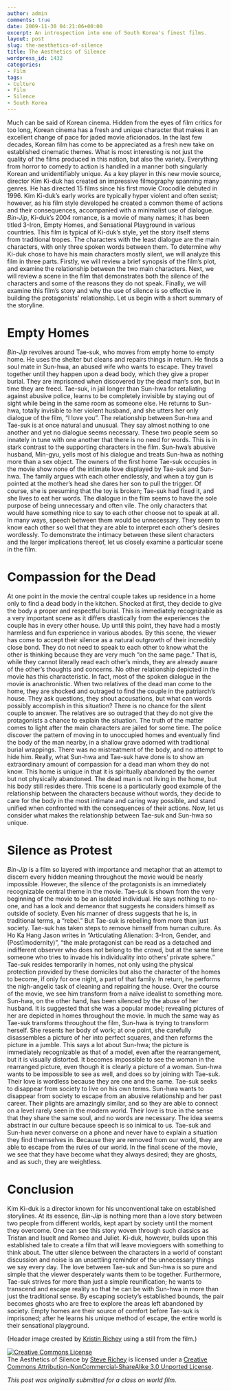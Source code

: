 ```yaml
---
author: admin
comments: true
date: 2009-11-30 04:21:06+00:00
excerpt: An introspection into one of South Korea's finest films.
layout: post
slug: the-aesthetics-of-silence
title: The Aesthetics of Silence
wordpress_id: 1432
categories:
- Film
tags:
- Culture
- Film
- Silence
- South Korea
---
```


Much can be said of Korean cinema.  Hidden from the eyes of film critics for too long, Korean cinema has a fresh and unique character that makes it an excellent change of pace for jaded movie aficionados.  In the last few decades, Korean film has come to be appreciated as a fresh new take on established cinematic themes.  What is most interesting is not just the quality of the films produced in this nation, but also the variety.  Everything from horror to comedy to action is handled in a manner both singularly Korean and unidentifiably unique.  As a key player in this new movie source, director Kim Ki-duk has created an impressive filmography spanning many genres.  He has directed 15 films since his first movie Crocodile debuted in 1996.  Kim Ki-duk’s early works are typically hyper violent and often sexist; however, as his film style developed he created a common theme of actions and their consequences, accompanied with a minimalist use of dialogue.  _Bin-Jip_, Ki-duk’s 2004 romance, is a movie of many names; it has been titled 3-Iron, Empty Homes, and Sensational Playground in various countries.  This film is typical of Ki-duk’s style, yet the story itself stems from traditional tropes.  The characters with the least dialogue are the main characters, with only three spoken words between them.  To determine why Ki-duk chose to have his main characters mostly silent, we will analyze this film in three parts.  Firstly, we will review a brief synopsis of the film’s plot, and examine the relationship between the two main characters.  Next, we will review a scene in the film that demonstrates both the silence of the characters and some of the reasons they do not speak.  Finally, we will examine this film’s story and why the use of silence is so effective in building the protagonists’ relationship.  Let us begin with a short summary of the storyline.



# Empty Homes



_Bin-Jip_ revolves around Tae-suk, who moves from empty home to empty home.  He uses the shelter but cleans and repairs things in return.  He finds a soul mate in Sun-hwa, an abused wife who wants to escape.  They travel together until they happen upon a dead body, which they give a proper burial.  They are imprisoned when discovered by the dead man’s son, but in time they are freed.  Tae-suk, in jail longer than Sun-hwa for retaliating against abusive police, learns to be completely invisible by staying out of sight while being in the same room as someone else.  He returns to Sun-hwa, totally invisible to her violent husband, and she utters her only dialogue of the film, “I love you”.  The relationship between Sun-hwa and Tae-suk is at once natural and unusual.  They say almost nothing to one another and yet no dialogue seems necessary.  These two people seem so innately in tune with one another that there is no need for words.  This is in stark contrast to the supporting characters in the film.  Sun-hwa’s abusive husband, Min-gyu, yells most of his dialogue and treats Sun-hwa as nothing more than a sex object.  The owners of the first home Tae-suk occupies in the movie show none of the intimate love displayed by Tae-suk and Sun-hwa.  The family argues with each other endlessly, and when a toy gun is pointed at the mother’s head she dares her son to pull the trigger.  Of course, she is presuming that the toy is broken; Tae-suk had fixed it, and she lives to eat her words.  The dialogue in the film seems to have the sole purpose of being unnecessary and often vile.  The only characters that would have something nice to say to each other choose not to speak at all.  In many ways, speech between them would be unnecessary.  They seem to know each other so well that they are able to interpret each other’s desires wordlessly.  To demonstrate the intimacy between these silent characters and the larger implications thereof, let us closely examine a particular scene in the film.



# Compassion for the Dead



At one point in the movie the central couple takes up residence in a home only to find a dead body in the kitchen.  Shocked at first, they decide to give the body a proper and respectful burial.  This is immediately recognizable as a very important scene as it differs drastically from the experiences the couple has in every other house.  Up until this point, they have had a mostly harmless and fun experience in various abodes.  By this scene, the viewer has come to accept their silence as a natural outgrowth of their incredibly close bond.  They do not need to speak to each other to know what the other is thinking because they are very much “on the same page.”  That is, while they cannot literally read each other’s minds, they are already aware of the other’s thoughts and concerns.  No other relationship depicted in the movie has this characteristic.  In fact, most of the spoken dialogue in the movie is anachronistic.  When two relatives of the dead man come to the home, they are shocked and outraged to find the couple in the patriarch’s house.  They ask questions, they shout accusations, but what can words possibly accomplish in this situation?  There is no chance for the silent couple to answer.  The relatives are so outraged that they do not give the protagonists a chance to explain the situation.  The truth of the matter comes to light after the main characters are jailed for some time.  The police discover the pattern of moving in to unoccupied homes and eventually find the body of the man nearby, in a shallow grave adorned with traditional burial wrappings.  There was no mistreatment of the body, and no attempt to hide him.  Really, what Sun-hwa and Tae-suk have done is to show an extraordinary amount of compassion for a dead man whom they do not know.  This home is unique in that it is spiritually abandoned by the owner but not physically abandoned.  The dead man is not living in the home, but his body still resides there.  This scene is a particularly good example of the relationship between the characters because without words, they decide to care for the body in the most intimate and caring way possible, and stand unified when confronted with the consequences of their actions.  Now, let us consider what makes the relationship between Tae-suk and Sun-hwa so unique.



# Silence as Protest



_Bin-Jip_ is a film so layered with importance and metaphor that an attempt to discern every hidden meaning throughout the movie would be nearly impossible.  However, the silence of the protagonists is an immediately recognizable central theme in the movie.  Tae-suk is shown from the very beginning of the movie to be an isolated individual.  He says nothing to no-one, and has a look and demeanor that suggests he considers himself as outside of society.  Even his manner of dress suggests that he is, in traditional terms, a “rebel.”  But Tae-suk is rebelling from more than just society.  Tae-suk has taken steps to remove himself from human culture.  As Ho Ka Hang Jason writes in “Articulating Alienation: 3-Iron, Gender, and (Post)modernity)”, “the male protagonist can be read as a detached and indifferent observer who does not belong to the crowd, but at the same time someone who tries to invade his individuality into others’ private sphere.”  Tae-suk resides temporarily in homes, not only using the physical protection provided by these domiciles but also the character of the homes to become, if only for one night, a part of that family.  In return, he performs the nigh-angelic task of cleaning and repairing the house.  Over the course of the movie, we see him transform from a naïve idealist to something more.  Sun-hwa, on the other hand, has been silenced by the abuse of her husband.  It is suggested that she was a popular model; revealing pictures of her are depicted in homes throughout the movie.  In much the same way as Tae-suk transforms throughout the film, Sun-hwa is trying to transform herself.  She resents her body of work; at one point, she carefully disassembles a picture of her into perfect squares, and then reforms the picture in a jumble.  This says a lot about Sun-hwa; the picture is immediately recognizable as that of a model, even after the rearrangement, but it is visually distorted.  It becomes impossible to see the woman in the rearranged picture, even though it is clearly a picture of a woman.  Sun-hwa wants to be impossible to see as well, and does so by joining with Tae-suk.  Their love is wordless because they are one and the same.  Tae-suk seeks to disappear from society to live on his own terms.  Sun-hwa wants to disappear from society to escape from an abusive relationship and her past career.  Their plights are amazingly similar, and so they are able to connect on a level rarely seen in the modern world.  Their love is true in the sense that they share the same soul, and no words are necessary.  The idea seems abstract in our culture because speech is so inimical to us.  Tae-suk and Sun-hwa never converse on a phone and never have to explain a situation they find themselves in.  Because they are removed from our world, they are able to escape from the rules of our world.  In the final scene of the movie, we see that they have become what they always desired; they are ghosts, and as such, they are weightless.



# Conclusion



Kim Ki-duk is a director known for his unconventional take on established storylines.  At its essence, _Bin-Jip_ is nothing more than a love story between two people from different worlds, kept apart by society until the moment they overcome.  One can see this story woven through such classics as Tristan and Isuelt and Romeo and Juliet.  Ki-duk, however, builds upon this established tale to create a film that will leave moviegoers with something to think about.  The utter silence between the characters in a world of constant discussion and noise is an unsettling reminder of the unnecessary things we say every day.  The love between Tae-suk and Sun-hwa is so pure and simple that the viewer desperately wants them to be together.  Furthermore, Tae-suk strives for more than just a simple reunification; he wants to transcend and escape reality so that he can be with Sun-hwa in more than just the traditional sense.  By escaping society’s established bounds, the pair becomes ghosts who are free to explore the areas left abandoned by society.  Empty homes are their source of comfort before Tae-suk is imprisoned; after he learns his unique method of escape, the entire world is their sensational playground.

(Header image created by [Kristin Richey](http://www.gishdesign.com) using a still from the film.)

[![Creative Commons License](http://i.creativecommons.org/l/by-nc-sa/3.0/88x31.png)](http://creativecommons.org/licenses/by-nc-sa/3.0/)  
The Aesthetics of Silence by [Steve Richey](http://www.steverichey.com) is licensed under a [Creative Commons Attribution-NonCommercial-ShareAlike 3.0 Unported License](http://creativecommons.org/licenses/by-nc-sa/3.0/).

_This post was originally submitted for a class on world film._
